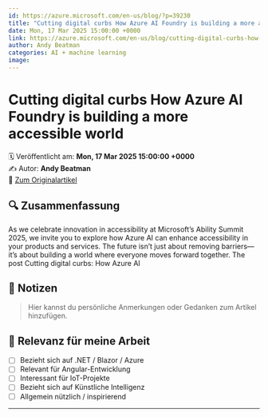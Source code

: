 ```yaml
---
id: https://azure.microsoft.com/en-us/blog/?p=39230
title: "Cutting digital curbs How Azure AI Foundry is building a more accessible world"
date: Mon, 17 Mar 2025 15:00:00 +0000
link: https://azure.microsoft.com/en-us/blog/cutting-digital-curbs-how-azure-ai-foundry-is-building-a-more-accessible-world/
author: Andy Beatman
categories: AI + machine learning
image: 
---
```


# Cutting digital curbs How Azure AI Foundry is building a more accessible world

🗓️ Veröffentlicht am: **Mon, 17 Mar 2025 15:00:00 +0000**  
✍️ Autor: **Andy Beatman**  
🔗 [Zum Originalartikel](https://azure.microsoft.com/en-us/blog/cutting-digital-curbs-how-azure-ai-foundry-is-building-a-more-accessible-world/)

## 🔍 Zusammenfassung

As we celebrate innovation in accessibility at Microsoft’s Ability Summit 2025, we invite you to explore how Azure AI can enhance accessibility in your products and services. The future isn’t just about removing barriers—it’s about building a world where everyone moves forward together. The post Cutting digital curbs: How Azure AI

## 📌 Notizen

> Hier kannst du persönliche Anmerkungen oder Gedanken zum Artikel hinzufügen.

## 🧠 Relevanz für meine Arbeit

- [ ] Bezieht sich auf .NET / Blazor / Azure
- [ ] Relevant für Angular-Entwicklung
- [ ] Interessant für IoT-Projekte
- [ ] Bezieht sich auf Künstliche Intelligenz
- [ ] Allgemein nützlich / inspirierend

---
